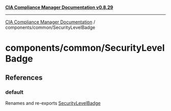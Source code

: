 [**CIA Compliance Manager Documentation v0.8.29**](../../../README.md)

***

[CIA Compliance Manager Documentation](../../../modules.md) / components/common/SecurityLevelBadge

# components/common/SecurityLevelBadge

## References

### default

Renames and re-exports [SecurityLevelBadge](../../variables/SecurityLevelBadge.md)
